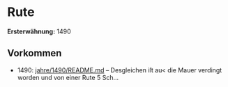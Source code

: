 # Rute

**Ersterwähnung:** 1490

## Vorkommen
- 1490: [jahre/1490/README.md](../jahre/1490/README.md) – Desgleichen iſt au< die Mauer
verdingt worden und von einer Rute 5 Sch...
